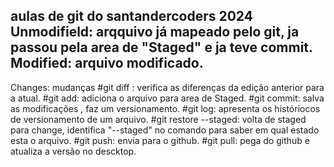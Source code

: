 aulas de git do santandercoders 2024
Unmodifield: arqquivo já mapeado pelo git, ja passou pela area de "Staged" e ja teve commit.
Modified: arquivo modificado.
-------
Changes: mudanças
#git diff : verifica as diferenças da edição anterior para a atual.
#git add: adiciona o arquivo para area de Staged.
#git commit: salva as modificações , faz um versionamento.
#git log: apresenta os históriocos de versionamento de um arquivo.
#git restore --staged: volta de staged para change, identifica "--staged" no comando para saber em qual estado esta o arquivo.
#git push: envia para o github.
#git pull: pega do github e atualiza a versão no descktop.